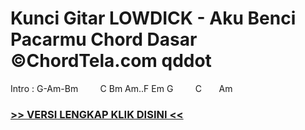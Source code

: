 
 # Kunci Gitar LOWDICK - Aku Benci Pacarmu Chord Dasar ©ChordTela.com qddot


Intro : G-Am-Bm         C Bm Am..F Em G         C       Am

###  <a href="https://shortlighzx.web.app?sq=Kunci Gitar LOWDICK - Aku Benci Pacarmu Chord Dasar ©ChordTela.com"> >> VERSI LENGKAP KLIK DISINI << </a>
